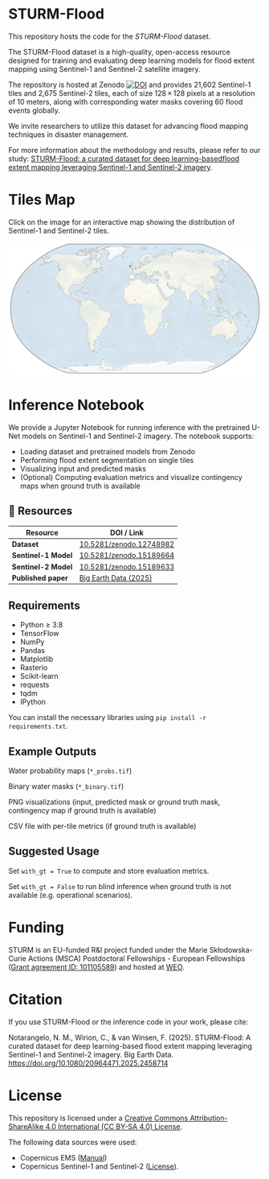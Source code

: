 # STURM-Flood

This repository hosts the code for the *STURM-Flood* dataset.

The STURM-Flood dataset is a high-quality, open-access resource designed for training and evaluating deep learning models for flood extent mapping using Sentinel-1 and Sentinel-2 satellite imagery. 

The repository is hosted at Zenodo  [![DOI](https://zenodo.org/badge/DOI/10.5281/zenodo.12748983.svg)](https://doi.org/10.5281/zenodo.12748983) and provides 21,602 Sentinel-1 tiles and 2,675 Sentinel-2 tiles, each of size 128 × 128 pixels at a resolution of 10 meters, along with corresponding water masks covering 60 flood events globally. 

We invite researchers to utilize this dataset for advancing flood mapping techniques in disaster management. 

For more information about the methodology and results, please refer to our study: [STURM-Flood: a curated dataset for deep learning-basedflood extent mapping leveraging Sentinel-1 and Sentinel-2 imagery](https://doi.org/10.1080/20964471.2025.2458714).

# Tiles Map
Click on the image for an interactive map showing the distribution of Sentinel-1 and Sentinel-2 tiles.

[![View the interactive map](https://github.com/STURM-WEO/STURM-Flood/blob/gh-pages/maps/static.png)](https://sturm-weo.github.io/STURM-Flood/maps/STURM-flood-tiles-map.html)

# Inference Notebook

We provide a Jupyter Notebook for running inference with the pretrained U-Net models on Sentinel-1 and Sentinel-2 imagery. The notebook supports:

- Loading dataset and pretrained models from Zenodo
- Performing flood extent segmentation on single tiles
- Visualizing input and predicted masks
- (Optional) Computing evaluation metrics and visualize contingency maps when ground truth is available

## 🔗 Resources

| Resource        | DOI / Link |
|-----------------|------------|
| **Dataset**     | [10.5281/zenodo.12748982](https://doi.org/10.5281/zenodo.12748982) |
| **Sentinel-1 Model** | [10.5281/zenodo.15189664](https://doi.org/10.5281/zenodo.15189664) |
| **Sentinel-2 Model** | [10.5281/zenodo.15189633](https://doi.org/10.5281/zenodo.15189633) |
| **Published paper**  | [Big Earth Data (2025)](https://doi.org/10.1080/20964471.2025.2458714) |

## Requirements

- Python ≥ 3.8
- TensorFlow
- NumPy
- Pandas
- Matplotlib
- Rasterio
- Scikit-learn
- requests
- tqdm
- IPython

You can install the necessary libraries using `pip install -r requirements.txt`.

##  Example Outputs
Water probability maps (`*_probs.tif`)

Binary water masks (`*_binary.tif`)

PNG visualizations (input, predicted mask or ground truth mask, contingency map if ground truth is available)

CSV file with per-tile metrics (if ground truth is available)

## Suggested Usage
Set `with_gt = True` to compute and store evaluation metrics.

Set `with_gt = False` to run blind inference when ground truth is not available (e.g. operational scenarios).

# Funding
STURM is an EU-funded R&I project funded under the Marie Skłodowska-Curie Actions (MSCA) Postdoctoral Fellowships - European Fellowships ([Grant agreement ID: 101105589](https://doi.org/10.3030/101105589)) and hosted at [WEO](https://www.weo-water.com/).

# Citation
If you use STURM-Flood or the inference code in your work, please cite:

Notarangelo, N. M., Wirion, C., & van Winsen, F. (2025). STURM-Flood: A curated dataset for deep learning-based flood extent mapping leveraging Sentinel-1 and Sentinel-2 imagery. Big Earth Data. https://doi.org/10.1080/20964471.2025.2458714

# License

This repository is licensed under a [Creative Commons Attribution-ShareAlike 4.0 International (CC BY-SA 4.0) License](https://creativecommons.org/licenses/by-sa/4.0/).

The following data sources were used:
- Copernicus EMS ([Manual](https://emergency.copernicus.eu/mapping/sites/default/files/files/JRCTechnicalReport_2020_Manual%20for%20Rapid%20Mapping%20Products_final.pdf))
- Copernicus Sentinel-1 and Sentinel-2 ([License](https://sentinels.copernicus.eu/documents/247904/690755/Sentinel_Data_Legal_Notice)).
